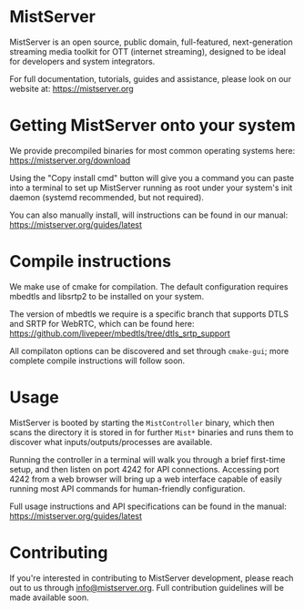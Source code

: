 MistServer
==========

MistServer is an open source, public domain, full-featured, next-generation streaming media toolkit for OTT (internet streaming), designed to be ideal for developers and system integrators.

For full documentation, tutorials, guides and assistance, please look on our website at: https://mistserver.org

Getting MistServer onto your system
===================================

We provide precompiled binaries for most common operating systems here: https://mistserver.org/download

Using the "Copy install cmd" button will give you a command you can paste into a terminal to set up MistServer running as root under your system's init daemon (systemd recommended, but not required).

You can also manually install, will instructions can be found in our manual: https://mistserver.org/guides/latest

Compile instructions
====================

We make use of cmake for compilation. The default configuration requires mbedtls and libsrtp2 to be installed on your system.

The version of mbedtls we require is a specific branch that supports DTLS and SRTP for WebRTC, which can be found here: https://github.com/livepeer/mbedtls/tree/dtls_srtp_support

All compilaton options can be discovered and set through `cmake-gui`; more complete compile instructions will follow soon.

Usage
=====

MistServer is booted by starting the `MistController` binary, which then scans the directory it is stored in for further `Mist*` binaries and runs them to discover what inputs/outputs/processes are available.

Running the controller in a terminal will walk you through a brief first-time setup, and then listen on port 4242 for API connections. Accessing port 4242 from a web browser will bring up a web interface capable of easily running most API commands for human-friendly configuration.

Full usage instructions and API specifications can be found in the manual: https://mistserver.org/guides/latest

Contributing
============

If you're interested in contributing to MistServer development, please reach out to us through info@mistserver.org. Full contribution guidelines will be made available soon.
